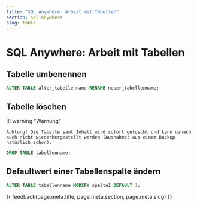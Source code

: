 ```yaml
---
title: "SQL Anywhere: Arbeit mit Tabellen"
section: sql-anywhere
slug: table
---
```


# SQL Anywhere: Arbeit mit Tabellen






## Tabelle umbenennen

```sql
ALTER TABLE alter_tabellenname RENAME neuer_tabellenname;
```


## Tabelle löschen

!!! warning "Warnung"

    Achtung! Die Tabelle samt Inhalt wird sofort gelöscht und kann danach auch nicht wiederhergestellt werden (Ausnahme: aus einem Backup natürlich schon).

```sql
DROP TABLE tabellenname;
```


## Defaultwert einer Tabellenspalte ändern

```sql
ALTER TABLE tabellenname MODIFY spalte1 DEFAULT 1;
```


{{ feedback(page.meta.title, page.meta.section, page.meta.slug) }}
